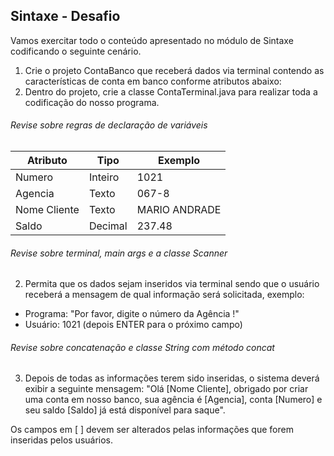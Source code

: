 ## Sintaxe - Desafio

Vamos exercitar todo o conteúdo apresentado no módulo de Sintaxe codificando o seguinte cenário.

1. Crie o projeto ContaBanco que receberá dados via terminal contendo as características de conta em banco conforme 
atributos abaixo:
2.  Dentro do projeto, crie a classe ContaTerminal.java para realizar toda a codificação do nosso programa.


###### Revise sobre regras de declaração de variáveis
|Atributo | Tipo    | Exemplo |
| --------|---------|--------|
|Numero | Inteiro | 1021   |
|Agencia| Texto   | 067-8  |
|Nome Cliente | Texto | MARIO ANDRADE|
|Saldo | Decimal | 237.48|



###### Revise sobre terminal, main args e a classe Scanner
2. Permita que os dados sejam inseridos via terminal sendo que o usuário receberá a mensagem de qual informação será 
solicitada, exemplo:
- Programa: "Por favor, digite o número da Agência !"
- Usuário: 1021 (depois ENTER para o próximo campo)
###### Revise sobre concatenação e classe String com método concat
3. Depois de todas as informações terem sido inseridas, o sistema deverá exibir a seguinte mensagem:
"Olá [Nome Cliente], obrigado por criar uma conta em nosso banco, sua agência é [Agencia], conta [Numero] e seu saldo 
[Saldo] já está disponível para saque".

Os campos em [ ] devem ser alterados pelas informações que forem inseridas pelos usuários.